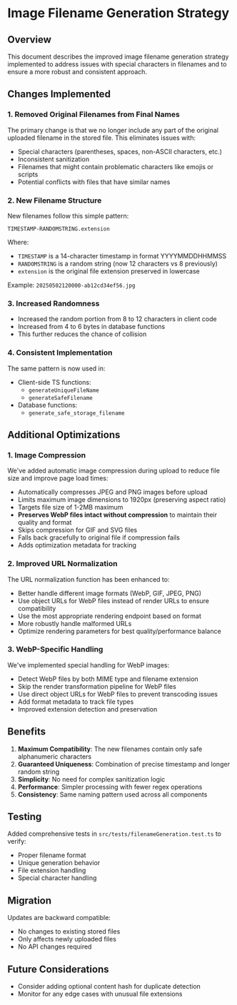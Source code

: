 # Image Filename Generation Strategy

## Overview

This document describes the improved image filename generation strategy implemented to address issues with special characters in filenames and to ensure a more robust and consistent approach.

## Changes Implemented

### 1. Removed Original Filenames from Final Names

The primary change is that we no longer include any part of the original uploaded filename in the stored file. This eliminates issues with:
- Special characters (parentheses, spaces, non-ASCII characters, etc.)
- Inconsistent sanitization 
- Filenames that might contain problematic characters like emojis or scripts
- Potential conflicts with files that have similar names

### 2. New Filename Structure

New filenames follow this simple pattern:
```
TIMESTAMP-RANDOMSTRING.extension
```

Where:
- `TIMESTAMP` is a 14-character timestamp in format YYYYMMDDHHMMSS
- `RANDOMSTRING` is a random string (now 12 characters vs 8 previously)
- `extension` is the original file extension preserved in lowercase

Example: `20250502120000-ab12cd34ef56.jpg`

### 3. Increased Randomness

- Increased the random portion from 8 to 12 characters in client code
- Increased from 4 to 6 bytes in database functions
- This further reduces the chance of collision

### 4. Consistent Implementation

The same pattern is now used in:
- Client-side TS functions:
  - `generateUniqueFileName`
  - `generateSafeFilename`
- Database functions:
  - `generate_safe_storage_filename`

## Additional Optimizations

### 1. Image Compression

We've added automatic image compression during upload to reduce file size and improve page load times:

- Automatically compresses JPEG and PNG images before upload
- Limits maximum image dimensions to 1920px (preserving aspect ratio)
- Targets file size of 1-2MB maximum
- **Preserves WebP files intact without compression** to maintain their quality and format
- Skips compression for GIF and SVG files
- Falls back gracefully to original file if compression fails
- Adds optimization metadata for tracking

### 2. Improved URL Normalization

The URL normalization function has been enhanced to:

- Better handle different image formats (WebP, GIF, JPEG, PNG)
- Use object URLs for WebP files instead of render URLs to ensure compatibility
- Use the most appropriate rendering endpoint based on format
- More robustly handle malformed URLs
- Optimize rendering parameters for best quality/performance balance

### 3. WebP-Specific Handling

We've implemented special handling for WebP images:

- Detect WebP files by both MIME type and filename extension
- Skip the render transformation pipeline for WebP files
- Use direct object URLs for WebP files to prevent transcoding issues
- Add format metadata to track file types
- Improved extension detection and preservation

## Benefits

1. **Maximum Compatibility**: The new filenames contain only safe alphanumeric characters
2. **Guaranteed Uniqueness**: Combination of precise timestamp and longer random string
3. **Simplicity**: No need for complex sanitization logic  
4. **Performance**: Simpler processing with fewer regex operations
5. **Consistency**: Same naming pattern used across all components

## Testing

Added comprehensive tests in `src/tests/filenameGeneration.test.ts` to verify:
- Proper filename format
- Unique generation behavior 
- File extension handling
- Special character handling

## Migration

Updates are backward compatible:
- No changes to existing stored files
- Only affects newly uploaded files
- No API changes required

## Future Considerations

- Consider adding optional content hash for duplicate detection
- Monitor for any edge cases with unusual file extensions 